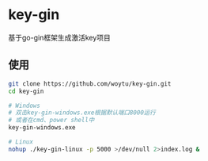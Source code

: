 # key-gin
基于go-gin框架生成激活key项目

## 使用
```bash
git clone https://github.com/woytu/key-gin.git
cd key-gin

# Windows
# 双击key-gin-windows.exe根据默认端口8000运行
# 或者在cmd、power shell中
key-gin-windows.exe

# Linux
nohup ./key-gin-linux -p 5000 >/dev/null 2>index.log &
```
